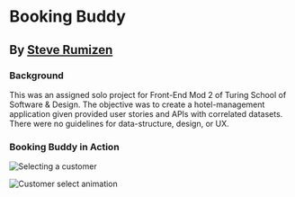 # Booking Buddy

## By [Steve Rumizen](https://github.com/rumizen)


### Background
This was an assigned solo project for Front-End Mod 2 of Turing School of Software & Design. The objective was to create a hotel-management application given provided user stories and APIs with correlated datasets. There were no guidelines for data-structure, design, or UX.

### Booking Buddy in Action

![Selecting a customer](https://imgur.com/yzoCJD1.gif)

![Customer select animation](https://imgur.com/Ua5jDxS.gif)


